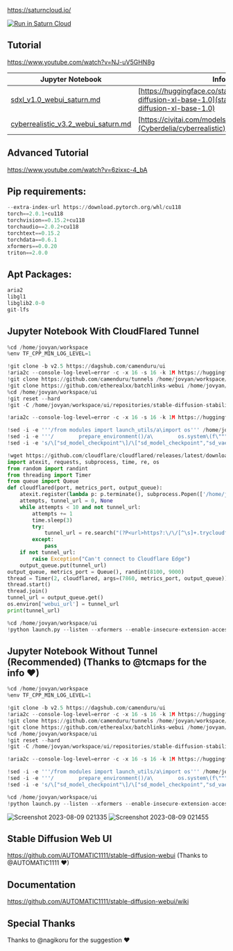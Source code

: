 https://saturncloud.io/

[![Run in Saturn Cloud](https://saturncloud.io/images/embed/run-in-saturn-cloud.svg)](https://app.community.saturnenterprise.io/dash/o/community/resources?templateId=c4e741477206495aab84c1e3bf31147c)

## Tutorial
https://www.youtube.com/watch?v=NJ-uV5GHN8g <br />

| Jupyter Notebook | Info
| --- | --- |
[sdxl_v1.0_webui_saturn.md](sdxl_v1.0_webui_saturn) | [https://huggingface.co/stabilityai/stable-diffusion-xl-base-1.0](stabilityai/stable-diffusion-xl-base-1.0)
[cyberrealistic_v3.2_webui_saturn.md](cyberrealistic_v3.2_webui_saturn) | [https://civitai.com/models/15003/cyberrealistic](Cyberdelia/cyberrealistic)

## Advanced Tutorial
https://www.youtube.com/watch?v=6zixxc-4_bA <br />

## Pip requirements:
```py
--extra-index-url https://download.pytorch.org/whl/cu118
torch==2.0.1+cu118
torchvision==0.15.2+cu118
torchaudio==2.0.2+cu118
torchtext==0.15.2
torchdata==0.6.1
xformers==0.0.20
triton==2.0.0
```

## Apt Packages:
```py
aria2
libgl1
libglib2.0-0
git-lfs
```

## Jupyter Notebook With CloudFlared Tunnel
```py
%cd /home/jovyan/workspace
%env TF_CPP_MIN_LOG_LEVEL=1

!git clone -b v2.5 https://dagshub.com/camenduru/ui
!aria2c --console-log-level=error -c -x 16 -s 16 -k 1M https://huggingface.co/embed/upscale/resolve/main/4x-UltraSharp.pth -d /home/jovyan/workspace/ui/models/ESRGAN -o 4x-UltraSharp.pth
!git clone https://github.com/camenduru/tunnels /home/jovyan/workspace/ui/extensions/tunnels
!git clone https://github.com/etherealxx/batchlinks-webui /home/jovyan/workspace/ui/extensions/batchlinks-webui
%cd /home/jovyan/workspace/ui
!git reset --hard
!git -C /home/jovyan/workspace/ui/repositories/stable-diffusion-stability-ai reset --hard

!aria2c --console-log-level=error -c -x 16 -s 16 -k 1M https://huggingface.co/ckpt/CyberRealistic/resolve/main/cyberrealistic_v32.safetensors -d /home/jovyan/workspace/ui/models/Stable-diffusion -o cyberrealistic_v32.safetensors

!sed -i -e '''/from modules import launch_utils/a\import os''' /home/jovyan/workspace/ui/launch.py
!sed -i -e '''/        prepare_environment()/a\        os.system\(f\"""sed -i -e ''\"s/dict()))/dict())).cuda()/g\"'' /home/jovyan/workspace/ui/repositories/stable-diffusion-stability-ai/ldm/util.py""")''' /home/jovyan/workspace/ui/launch.py
!sed -i -e 's/\["sd_model_checkpoint"\]/\["sd_model_checkpoint","sd_vae","CLIP_stop_at_last_layers"\]/g' /home/jovyan/workspace/ui/modules/shared.py

!wget https://github.com/cloudflare/cloudflared/releases/latest/download/cloudflared-linux-amd64 -O /home/jovyan/workspace/cloudflared-linux-amd64 && chmod 777 /home/jovyan/workspace/cloudflared-linux-amd64
import atexit, requests, subprocess, time, re, os
from random import randint
from threading import Timer
from queue import Queue
def cloudflared(port, metrics_port, output_queue):
    atexit.register(lambda p: p.terminate(), subprocess.Popen(['/home/jovyan/workspace/cloudflared-linux-amd64', 'tunnel', '--url', f'http://127.0.0.1:{port}', '--metrics', f'127.0.0.1:{metrics_port}'], stdout=subprocess.DEVNULL, stderr=subprocess.STDOUT))
    attempts, tunnel_url = 0, None
    while attempts < 10 and not tunnel_url:
        attempts += 1
        time.sleep(3)
        try:
            tunnel_url = re.search("(?P<url>https?:\/\/[^\s]+.trycloudflare.com)", requests.get(f'http://127.0.0.1:{metrics_port}/metrics').text).group("url")
        except:
            pass
    if not tunnel_url:
        raise Exception("Can't connect to Cloudflare Edge")
    output_queue.put(tunnel_url)
output_queue, metrics_port = Queue(), randint(8100, 9000)
thread = Timer(2, cloudflared, args=(7860, metrics_port, output_queue))
thread.start()
thread.join()
tunnel_url = output_queue.get()
os.environ['webui_url'] = tunnel_url
print(tunnel_url)

%cd /home/jovyan/workspace/ui
!python launch.py --listen --xformers --enable-insecure-extension-access --theme dark --gradio-queue --disable-safe-unpickle
```

## Jupyter Notebook Without Tunnel (Recommended) (Thanks to @tcmaps for the info ❤)
```py
%cd /home/jovyan/workspace
%env TF_CPP_MIN_LOG_LEVEL=1

!git clone -b v2.5 https://dagshub.com/camenduru/ui
!aria2c --console-log-level=error -c -x 16 -s 16 -k 1M https://huggingface.co/embed/upscale/resolve/main/4x-UltraSharp.pth -d /home/jovyan/workspace/ui/models/ESRGAN -o 4x-UltraSharp.pth
!git clone https://github.com/camenduru/tunnels /home/jovyan/workspace/ui/extensions/tunnels
!git clone https://github.com/etherealxx/batchlinks-webui /home/jovyan/workspace/ui/extensions/batchlinks-webui
%cd /home/jovyan/workspace/ui
!git reset --hard
!git -C /home/jovyan/workspace/ui/repositories/stable-diffusion-stability-ai reset --hard

!aria2c --console-log-level=error -c -x 16 -s 16 -k 1M https://huggingface.co/ckpt/CyberRealistic/resolve/main/cyberrealistic_v32.safetensors -d /home/jovyan/workspace/ui/models/Stable-diffusion -o cyberrealistic_v32.safetensors

!sed -i -e '''/from modules import launch_utils/a\import os''' /home/jovyan/workspace/ui/launch.py
!sed -i -e '''/        prepare_environment()/a\        os.system\(f\"""sed -i -e ''\"s/dict()))/dict())).cuda()/g\"'' /home/jovyan/workspace/ui/repositories/stable-diffusion-stability-ai/ldm/util.py""")''' /home/jovyan/workspace/ui/launch.py
!sed -i -e 's/\["sd_model_checkpoint"\]/\["sd_model_checkpoint","sd_vae","CLIP_stop_at_last_layers"\]/g' /home/jovyan/workspace/ui/modules/shared.py

%cd /home/jovyan/workspace/ui
!python launch.py --listen --xformers --enable-insecure-extension-access --theme dark --gradio-queue --disable-safe-unpickle --port 8000
```
![Screenshot 2023-08-09 021335](https://github.com/camenduru/stable-diffusion-webui-saturncloud/assets/54370274/51c35f0d-1f98-4227-b72a-03643edc1c4d)
![Screenshot 2023-08-09 021455](https://github.com/camenduru/stable-diffusion-webui-saturncloud/assets/54370274/10e001b9-397c-45b6-851d-b4dc67612ee9)

## Stable Diffusion Web UI
https://github.com/AUTOMATIC1111/stable-diffusion-webui (Thanks to @AUTOMATIC1111 ❤)

## Documentation
https://github.com/AUTOMATIC1111/stable-diffusion-webui/wiki

## Special Thanks
Thanks to @nagikoru for the suggestion ❤
